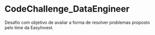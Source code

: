 # CodeChallenge_DataEngineer
Desafio com objetivo de avaliar a forma de resolver problemas proposto pelo time da EasyInvest.
